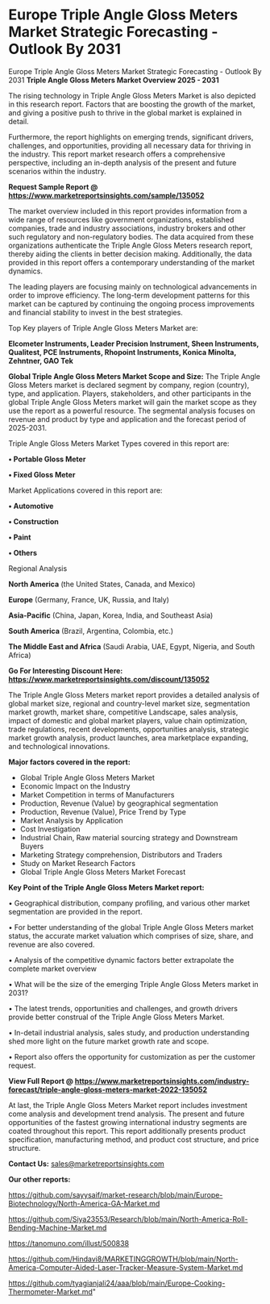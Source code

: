 # Europe Triple Angle Gloss Meters Market Strategic Forecasting - Outlook By 2031
Europe Triple Angle Gloss Meters Market Strategic Forecasting - Outlook By 2031
<Strong> Triple Angle Gloss Meters Market Overview 2025 - 2031</strong>

The rising technology in Triple Angle Gloss Meters Market is also depicted in this research report. Factors that are boosting the growth of the market, and giving a positive push to thrive in the global market is explained in detail.

Furthermore, the report highlights on emerging trends, significant drivers, challenges, and opportunities, providing all necessary data for thriving in the industry. This report market research offers a comprehensive perspective, including an in-depth analysis of the present and future scenarios within the industry.

<strong>Request Sample Report @ <a href=https://www.marketreportsinsights.com/sample/135052>https://www.marketreportsinsights.com/sample/135052</a></strong>

The market overview included in this report provides information from a wide range of resources like government organizations, established companies, trade and industry associations, industry brokers and other such regulatory and non-regulatory bodies. The data acquired from these organizations authenticate the Triple Angle Gloss Meters research report, thereby aiding the clients in better decision making. Additionally, the data provided in this report offers a contemporary understanding of the market dynamics.

The leading players are focusing mainly on technological advancements in order to improve efficiency. The long-term development patterns for this market can be captured by continuing the ongoing process improvements and financial stability to invest in the best strategies.

Top Key players of Triple Angle Gloss Meters Market are:

<strong>Elcometer Instruments, Leader Precision Instrument, Sheen Instruments, Qualitest, PCE Instruments, Rhopoint Instruments, Konica Minolta, Zehntner, GAO Tek</strong>

<strong><b>Global Triple Angle Gloss Meters Market Scope and Size:</b></strong>
The Triple Angle Gloss Meters market is declared segment by company, region (country), type, and application. Players, stakeholders, and other participants in the global Triple Angle Gloss Meters market will gain the market scope as they use the report as a powerful resource. The segmental analysis focuses on revenue and product by type and application and the forecast period of 2025-2031.

Triple Angle Gloss Meters Market Types covered in this report are:

<strong>• Portable Gloss Meter

• Fixed Gloss Meter</strong>

Market Applications covered in this report are:

<strong>• Automotive

• Construction

• Paint

• Others</strong> 

Regional Analysis

<strong>North America</strong> (the United States, Canada, and Mexico)

<strong>Europe</strong> (Germany, France, UK, Russia, and Italy)

<strong>Asia-Pacific</strong> (China, Japan, Korea, India, and Southeast Asia)

<strong>South America</strong> (Brazil, Argentina, Colombia, etc.)

<strong>The Middle East and Africa</strong> (Saudi Arabia, UAE, Egypt, Nigeria, and South Africa)

<strong>Go For Interesting Discount Here: <a href=https://www.marketreportsinsights.com/discount/135052>https://www.marketreportsinsights.com/discount/135052</a></strong>

The Triple Angle Gloss Meters market report provides a detailed analysis of global market size, regional and country-level market size, segmentation market growth, market share, competitive Landscape, sales analysis, impact of domestic and global market players, value chain optimization, trade regulations, recent developments, opportunities analysis, strategic market growth analysis, product launches, area marketplace expanding, and technological innovations.

<strong><b>Major factors covered in the report:</b></strong>
<ul>
  <li>Global Triple Angle Gloss Meters Market </li>
  <li>Economic Impact on the Industry</li>
  <li>Market Competition in terms of Manufacturers</li>
  <li>Production, Revenue (Value) by geographical segmentation</li>
  <li>Production, Revenue (Value), Price Trend by Type</li>
  <li>Market Analysis by Application</li>
  <li>Cost Investigation</li>
  <li>Industrial Chain, Raw material sourcing strategy and Downstream Buyers</li>
  <li>Marketing Strategy comprehension, Distributors and Traders</li>
  <li>Study on Market Research Factors</li>
  <li>Global Triple Angle Gloss Meters Market Forecast</li>
</ul>

<strong><b>Key Point of the Triple Angle Gloss Meters Market report:</b></strong>

• Geographical distribution, company profiling, and various other market segmentation are provided in the report.

• For better understanding of the global Triple Angle Gloss Meters market status, the accurate market valuation which comprises of size, share, and revenue are also covered.

• Analysis of the competitive dynamic factors better extrapolate the complete market overview

• What will be the size of the emerging Triple Angle Gloss Meters market in 2031?

• The latest trends, opportunities and challenges, and growth drivers provide better construal of the Triple Angle Gloss Meters Market.

• In-detail industrial analysis, sales study, and production understanding shed more light on the future market growth rate and scope.

• Report also offers the opportunity for customization as per the customer request.

<strong><b>View Full Report @ <a href=https://www.marketreportsinsights.com/industry-forecast/triple-angle-gloss-meters-market-2022-135052>https://www.marketreportsinsights.com/industry-forecast/triple-angle-gloss-meters-market-2022-135052</a></b></strong>


At last, the Triple Angle Gloss Meters Market report includes investment come analysis and development trend analysis. The present and future opportunities of the fastest growing international industry segments are coated throughout this report. This report additionally presents product specification, manufacturing method, and product cost structure, and price structure.

<strong>Contact Us:</strong>
sales@marketreportsinsights.com

<strong>Our other reports:</strong>

<a href=https://github.com/sayysaif/market-research/blob/main/Europe-Biotechnology/North-America-GA-Market.md>https://github.com/sayysaif/market-research/blob/main/Europe-Biotechnology/North-America-GA-Market.md</a>

<a href=https://github.com/Siya23553/Research/blob/main/North-America-Roll-Bending-Machine-Market.md>https://github.com/Siya23553/Research/blob/main/North-America-Roll-Bending-Machine-Market.md</a>

<a href=https://tanomuno.com/illust/500838>https://tanomuno.com/illust/500838</a>

<a href=https://github.com/Hindavi8/MARKETINGGROWTH/blob/main/North-America-Computer-Aided-Laser-Tracker-Measure-System-Market.md>https://github.com/Hindavi8/MARKETINGGROWTH/blob/main/North-America-Computer-Aided-Laser-Tracker-Measure-System-Market.md</a>

<a href=https://github.com/tyagianjali24/aaa/blob/main/Europe-Cooking-Thermometer-Market.md>https://github.com/tyagianjali24/aaa/blob/main/Europe-Cooking-Thermometer-Market.md</a>"
